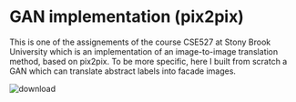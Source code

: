 # GAN implementation (pix2pix)
This is one of the assignements of the course CSE527 at Stony Brook University which is an implementation of an image-to-image translation method, based on pix2pix. To be more specific, here I built from scratch a GAN which can translate abstract labels into facade images.

![download](https://user-images.githubusercontent.com/40798690/107105388-06e0a980-67f4-11eb-904d-ea4cc020e140.png)
